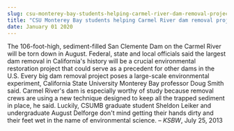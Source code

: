 ```yaml
---
slug: csu-monterey-bay-students-helping-carmel-river-dam-removal-project
title: "CSU Monterey Bay students helping Carmel River dam removal project"
date: January 01 2020
---
```


<p>The 106-foot-high, sediment-filled San Clemente Dam on the Carmel River will be torn down in August. Federal, state and local officials said the largest dam removal in California's history will be a crucial environmental restoration project that could serve as a precedent for other dams in the U.S.  Every big dam removal project poses a large-scale environmental experiment, California State University Monterey Bay professor Doug Smith said. Carmel River's dam is especially worthy of study because removal crews are using a new technique designed to keep all the trapped sediment in place, he said. Luckily, CSUMB graduate student Sheldon Leiker and undergraduate August Delforge don't mind getting their hands dirty and their feet wet in the name of environmental science. – <em>KSBW</em>, July 25, 2013
</p>
